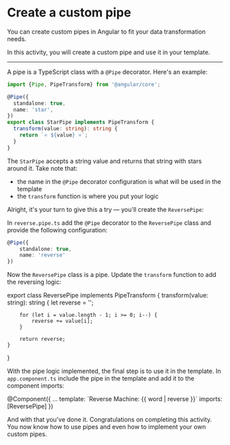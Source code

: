 # Create a custom pipe

You can create custom pipes in Angular to fit your data transformation needs.

In this activity, you will create a custom pipe and use it in your template.

<hr>

A pipe is a TypeScript class with a `@Pipe` decorator. Here's an example:

```ts
import {Pipe, PipeTransform} from '@angular/core';

@Pipe({
  standalone: true,
  name: 'star',
})
export class StarPipe implements PipeTransform {
  transform(value: string): string {
    return `⭐️ ${value} ⭐️`;
  }
}
```

The `StarPipe` accepts a string value and returns that string with stars around it. Take note that:

- the name in the `@Pipe` decorator configuration is what will be used in the template
- the `transform` function is where you put your logic

Alright, it's your turn to give this a try — you'll create the `ReversePipe`:

<docs-workflow>

<docs-step title="Create the `ReversePipe`">

In `reverse.pipe.ts` add the `@Pipe` decorator to the `ReversePipe` class and provide the following configuration:

```ts
@Pipe({
    standalone: true,
    name: 'reverse'
})
```

</docs-step>

<docs-step title="Implement the `transform` function">

Now the `ReversePipe` class is a pipe. Update the `transform` function to add the reversing logic:

<docs-code language="ts" highlight="[3,4,5,6,7,8,9]">
export class ReversePipe implements PipeTransform {
    transform(value: string): string {
        let reverse = '';

        for (let i = value.length - 1; i >= 0; i--) {
            reverse += value[i];
        }

        return reverse;
    }

}
</docs-code>

</docs-step>

<docs-step title="Use the `ReversePipe` in the template"></docs-step>
With the pipe logic implemented, the final step is to use it in the template. In `app.component.ts` include the pipe in the template and add it to the component imports:

<docs-code language="angular-ts" highlight="[3,4]">
@Component({
    ...
    template: `Reverse Machine: {{ word | reverse }}`
    imports: [ReversePipe]
})
</docs-code>

</docs-workflow>

And with that you've done it. Congratulations on completing this activity. You now know how to use pipes and even how to implement your own custom pipes.
